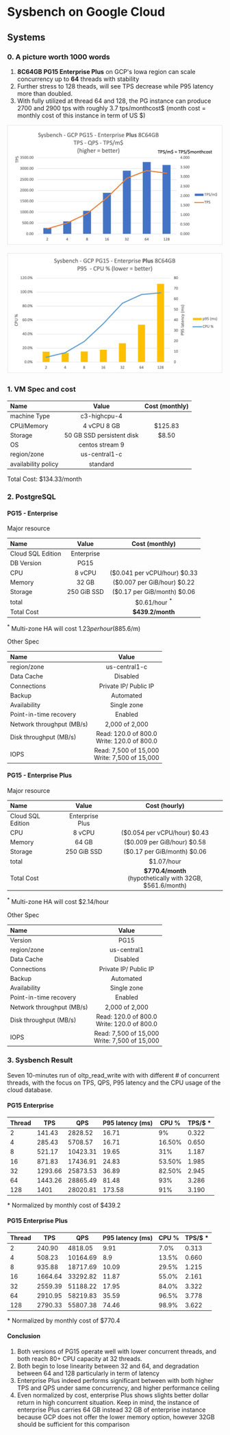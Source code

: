 # Sysbench on Google Cloud

## Systems

### 0. A picture worth 1000 words
1. **8C64GB PG15 Enterprise Plus** on GCP's Iowa region can scale concurrency up to **64** threads with stability
2. Further stress to 128 theads, will see TPS decrease while P95 latency more than doubled. 
3. With fully utilized at thread 64 and 128, the PG instance can produce 2700 and 2900 tps with roughly 3.7 tps/monthcost$ (month cost = monthly cost of this instance in term of US $)

![GCP_EP 8C64GB PG15 TPS](./GCP_PG15_EnterprisePlus_rawReport/GCP_EP_PG15_TPS_TPSpDollar.jpg)

![GCP_EP 8C64GB PG15 P95 CPU](./GCP_PG15_EnterprisePlus_rawReport/GCP_EP_PG15_P95_CPU.jpg)
### 1. VM Spec and cost

| Name             | Value |Cost (monthly) |
| :---------------- | :------: |:------: |
| machine Type        | c3-highcpu-4   |
| CPU/Memory |        4 vCPU  8 GB   |  $125.83
| Storage           |   50 GB SSD persistent disk   | $8.50
| OS        | centos stream 9   |
| region/zone        | us-central1-c   |
| availability policy | standard |

Total Cost: $134.33/month

### 2. PostgreSQL

#### PG15 - Enterprise

Major resource 

| Name             | Value |Cost (monthly) |
| :---------------- | :------: |:------: |
| Cloud SQL Edition | Enterprise  | 
| DB Version        | PG15   |
| CPU |        8 vCPU    |  ($0.041 per vCPU/hour) $0.33
| Memory |       32 GB   | ($0.007 per GiB/hour) $0.22	
| Storage           |  250 GiB SSD | ($0.17 per GiB/month) $0.06
| total || $0.61/hour <sup>*</sup>
|Total Cost|| **$439.2/month** |

<sup>*</sup> Multi-zone HA will cost $1.23 per hour($885.6/m)


Other Spec 

| Name             | Value | 
| :---------------- | :------: |
| region/zone        | us-central1-c   |
|Data Cache | Disabled
|Connections| Private IP/ Public IP
|Backup| Automated
|Availability| Single zone
|Point-in-time recovery| Enabled
|Network throughput (MB/s) | 2,000 of 2,000
|Disk throughput (MB/s) | Read: 120.0 of 800.0 <br> Write: 120.0 of 800.0
|IOPS | Read: 7,500 of 15,000 <br> Write: 7,500 of 15,000



#### PG15 - Enterprise Plus

Major resource 

| Name             | Value |Cost (hourly) |
| :---------------- | :------: | :------: |
| Cloud SQL Edition | Enterprise Plus | | 
| CPU |        8 vCPU    |  ($0.054 per vCPU/hour) $0.43
| Memory |       64 GB   | ($0.009 per GiB/hour) $0.58	
| Storage           |  250 GiB SSD | ($0.17 per GiB/month) $0.06
| total || $1.07/hour
|Total Cost|| **$770.4/month** <br> (hypothetically with 32GB, $561.6/month) |


<sup>*</sup> Multi-zone HA will cost $2.14/hour

Other Spec 

| Name             | Value | 
| :---------------- | :------: |
| Version        | PG15   |
| region/zone        | us-central1  |
|Data Cache | Disabled
|Connections| Private IP/ Public IP
|Backup| Automated
|Availability| Single zone
|Point-in-time recovery| Enabled
|Network throughput (MB/s) | 2,000 of 2,000
|Disk throughput (MB/s) | Read: 120.0 of 800.0 <br> Write: 120.0 of 800.0
|IOPS | Read: 7,500 of 15,000 <br> Write: 7,500 of 15,000

### 3. Sysbench Result

Seven 10-minutes run of oltp_read_write with with different # of concurrent threads, with the focus on TPS, QPS, P95 latency and the CPU usage of the cloud database.

#### PG15 Enterprise


| Thread | TPS     | QPS      | P95 latency (ms) | CPU %  | TPS/$ \* |
| ------ | ------- | -------- | ---------------- | ------ | -------- |
| 2      | 141.43  | 2828.52  | 16.71            | 9%     | 0.322    |
| 4      | 285.43  | 5708.57  | 16.71            | 16.50% | 0.650    |
| 8      | 521.17  | 10423.31 | 19.65            | 31%    | 1.187    |
| 16     | 871.83  | 17436.91 | 24.83            | 53.50% | 1.985    |
| 32     | 1293.66 | 25873.53 | 36.89            | 82.50% | 2.945    |
| 64     | 1443.26 | 28865.49 | 81.48            | 93%    | 3.286    |
| 128    | 1401    | 28020.81 | 173.58           | 91%    | 3.190    |

\* Normalized by monthly cost of $439.2

#### PG15 Enterprise Plus

| Thread | TPS     | QPS      | P95 latency (ms) | CPU % | TPS/$ \* |
| ------ | ------- | -------- | ---------------- | ----- | ----- |
| 2      | 240.90  | 4818.05  | 9.91             | 7.0%  | 0.313 |
| 4      | 508.23  | 10164.69 | 8.9              | 13.5% | 0.660 |
| 8      | 935.88  | 18717.69 | 10.09            | 29.5% | 1.215 |
| 16     | 1664.64 | 33292.82 | 11.87            | 55.0% | 2.161 |
| 32     | 2559.39 | 51188.22 | 17.95            | 84.0% | 3.322 |
| 64     | 2910.95 | 58219.83 | 35.59            | 96.5% | 3.778 |
| 128    | 2790.33 | 55807.38 | 74.46            | 98.9% | 3.622 |

\* Normalized by monthly cost of $770.4

#### Conclusion

1. Both versions of PG15 operate well with lower concurrent threads, and both reach 80+ CPU capacity at 32 threads. 
2. Both begin to lose linearity between 32 and 64, and degradation between 64 and 128 particularly in term of latency 
3. Enterprise Plus indeed performs significant between with both higher TPS and QPS under same concurrency, and higher performance ceiling
4. Even normalized by cost, enterprise Plus shows slights better dollar return in high concurrent situation. Keep in mind, the instance of enterprise Plus carries 64 GB instead 32 GB of enterprise instance because GCP does not offer the lower memory option, however 32GB should be sufficient for this comparison 